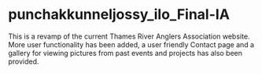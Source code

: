 # punchakkunneljossy_ilo_Final-IA
This is a revamp of the current Thames River Anglers Association website. More user functionality has been added, a user friendly Contact page and a gallery for viewing pictures from past events and projects has also been provided.
